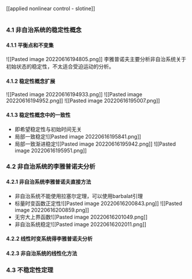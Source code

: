 [[applied nonlinear control - slotine]]
```toc
```


### 4.1 非自治系统的稳定性概念
#### 4.1.1 平衡点和不变集
![[Pasted image 20220616194805.png]]
李雅普诺夫主要分析非自治系统关于初始状态的稳定性，不太适合受迫运动的分析。

#### 4.1.2 稳定性概念扩展
![[Pasted image 20220616194933.png]] ![[Pasted image 20220616194952.png]]
![[Pasted image 20220616195007.png]]

#### 4.1.3 稳定性概念中的一致性
- 即希望稳定性与初始时间无关
- 局部一致稳定![[Pasted image 20220616195841.png]]
- 局部一致渐进稳定![[Pasted image 20220616195942.png]] ![[Pasted image 20220616195951.png]]

### 4.2 非自治系统的李雅普诺夫分析
#### 4.2.1 非自治系统李雅普诺夫直接方法
- 非自治系统不能使用拉塞尔定理，可以使用barbalat引理
- 标量时变函数正定性![[Pasted image 20220616200843.png]] ![[Pasted image 20220616200859.png]]
- 无穷大上界函数![[Pasted image 20220616201049.png]]
- 非自治系统稳定![[Pasted image 20220616202011.png]]

#### 4.2.2 线性时变系统得李雅普诺夫分析


#### 4.2.3 非自治系统的线性化方法


### 4.3 不稳定性定理
